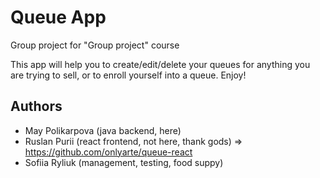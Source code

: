 # Queue App
Group project for "Group project" course

This app will help you to create/edit/delete your queues for anything you are trying to sell, or to enroll yourself into a queue. Enjoy!

## Authors

* May Polikarpova (java backend, here)
* Ruslan Purii (react frontend, not here, thank gods) => https://github.com/onlyarte/queue-react
* Sofiia Ryliuk (management, testing, food suppy)
